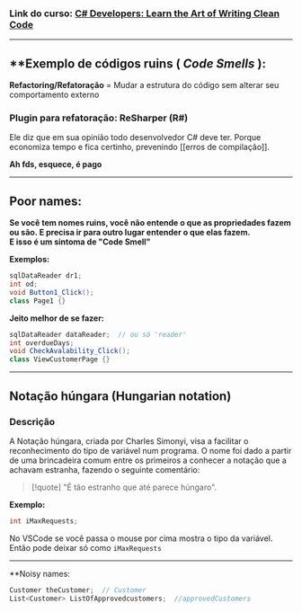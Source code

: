 ### Link do curso: [C# Developers: Learn the Art of Writing Clean Code](https://www.udemy.com/course/clean-code/)

---
## **Exemplo de códigos ruins ( *Code Smells* ):  

**Refactoring/Refatoração** = Mudar a estrutura do código sem alterar seu comportamento externo  
  
### Plugin para refatoração: ReSharper (R#)  
Ele diz que em sua opinião todo desenvolvedor C# deve ter. Porque economiza tempo e fica certinho, prevenindo [[erros de compilação]].

**Ah fds, esquece, é pago** 

---
## Poor names:  
  
**Se você tem nomes ruins, você não entende o que as propriedades fazem ou são. E precisa ir para outro lugar entender o que elas fazem.  
E isso é um sintoma de "Code Smell"**  
  
**Exemplos:** 
``` C#
sqlDataReader dr1;
int od;
void Button1_Click();
class Page1 {}
```

**Jeito melhor de se fazer:** 
```C#
sqlDataReader dataReader;  // ou só 'reader'
int overdueDays;
void CheckAvalability_Click();
class ViewCustomerPage {}
```

---
## Notação húngara (Hungarian notation)

### Descrição

A Notação húngara, criada por Charles Simonyi, visa a facilitar o reconhecimento do tipo de variável num programa. O nome foi dado a partir de uma brincadeira comum entre os primeiros a conhecer a notação que a achavam estranha, fazendo o seguinte comentário: 

> [!quote] "É tão estranho que até parece húngaro".

**Exemplo:** 

```C#
int iMaxRequests;
```

No VSCode se você passa o mouse por cima mostra o tipo da variável.
Então pode deixar só como `iMaxRequests`

---
**Noisy names:  

```C#
Customer theCustomer;  // Customer  
List<Customer> ListOfApprovedcustomers;  //approvedCustomers
```
